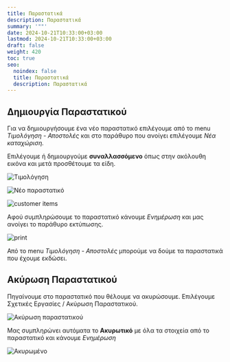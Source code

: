```yaml
---
title: Παραστατικά
description: Παραστατικά
summary: '""'
date: 2024-10-21T10:33:00+03:00
lastmod: 2024-10-21T10:33:00+03:00
draft: false
weight: 420
toc: true
seo:
  noindex: false
  title: Παραστατικά
  description: Παραστατικά
---
```


## Δημιουργία Παραστατικού

Για να δημιουργήσουμε ένα νέο παραστατικό επιλέγουμε από το menu _Τιμολόγηση - Αποστολές_ και στο παράθυρο που ανοίγει επιλέγουμε _Νέα καταχώριση._

Επιλέγουμε ή δημιουργούμε **συναλλασσόμενο** όπως στην ακόλουθη εικόνα και μετά προσθέτουμε τα είδη.

![Τιμολόγηση](/images/parastatika.jpg "Τιμολόγηση")

![Νέο παραστατικό](/images/neo-parastaiko.jpg "Νέο παραστατικό")

![customer items](/images/parastatika-items.jpg "customer items")

Αφού συμπληρώσουμε το παραστατικό κάνουμε _Ενημέρωση_ και μας ανοίγει το παράθυρο εκτύπωσης.

![print](/images/ektiposi-parastatikou.jpg "print")

Από το menu _Τιμολόγηση - Αποστολές_ μπορούμε να δούμε τα παραστατικά που έχουμε εκδώσει.

## Ακύρωση Παραστατικού

Πηγαίνουμε στο παραστατικό που θέλουμε να ακυρώσουμε. Επιλέγουμε Σχετικές Εργασίες / Ακύρωση Παραστατικού.

![Ακύρωση παραστατικού](/images/akirosi.jpg "Ακύρωση παραστατικού")

Μας συμπληρώνει αυτόματα το **Ακυρωτικό** με όλα τα στοιχεία από το παραστατικό και κάνουμε _Ενημέρωση_

![Ακυρωμένο](/images/akitomeno.jpg "Ακυρωμένο")
